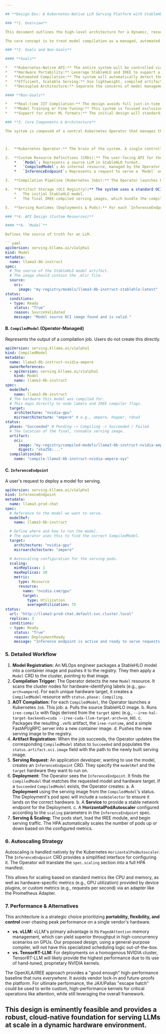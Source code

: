 ```yaml
---

## **Design Doc: A Kubernetes-Native LLM Serving Platform with StableHLO and IREE**

### **1. Overview**

This document outlines the high-level architecture for a dynamic, resource-aware LLM serving platform built on Kubernetes. The system is designed to be Kubernetes-native, using Custom Resource Definitions (CRDs) as its primary control-plane API.

The core concept is to treat model compilation as a managed, automated "ahead-of-time (AOT) compilation as a service" within the cluster. This decouples the slow, resource-intensive compilation process from the fast, real-time inference path. The system accepts LLMs packaged in the **StableHLO** format, compiles them for specific hardware targets using the **IREE** compiler, and serves them via auto-scaling Kubernetes Deployments.

### **2. Goals and Non-Goals**

#### **Goals**

*   **Kubernetes-Native API:** The entire system will be controlled via `kubectl` and Kubernetes manifests (CRDs). There will be no separate, external API.
*   **Hardware Portability:** Leverage StableHLO and IREE to support a heterogeneous cluster with various hardware types (CPU, NVIDIA GPUs, AMD GPUs, etc.) from a single model source.
*   **Automated Compilation:** The system will automatically detect the hardware available in the cluster and trigger compilation jobs to produce optimized serving artifacts.
*   **Efficient, Scalable Serving:** Use lightweight, compiled artifacts and Kubernetes' Horizontal Pod Autoscaler (HPA) to efficiently serve models and scale based on demand.
*   **Decoupled Architecture:** Separate the concerns of model management, compilation, and serving into distinct, manageable components.

#### **Non-Goals**

*   **Real-time JIT Compilation:** The design avoids full just-in-time compilation at pod startup due to the unacceptable latency it would introduce for serving. Runtime *specialization* of pre-compiled artifacts is handled by IREE, but not full AOT compilation.
*   **Model Training or Fine-Tuning:** This system is focused exclusively on the inference lifecycle.
*   **Support for other ML formats:** The initial design will standardize on StableHLO as the input format to ensure portability and stability.

### **3. Core Components & Architecture**

The system is composed of a central Kubernetes Operator that manages the lifecycle of several custom resources.



1.  **Kubernetes Operator:** The brain of the system. A single controller that watches the custom resources (`Model`, `CompiledModel`, `InferenceEndpoint`) and reconciles the state of the cluster to match the user's desired state.

2.  **Custom Resource Definitions (CRDs):** The user-facing API for the system.
    *   `Model`: Represents a source LLM in StableHLO format.
    *   `CompiledModel`: An internal resource, managed by the Operator, representing a `Model` compiled for a specific hardware target.
    *   `InferenceEndpoint`: Represents a request to serve a `Model` on specific hardware, making it available at a network endpoint.

3.  **Compilation Pipeline (Kubernetes Jobs):** The Operator launches Kubernetes `Jobs` to perform the AOT compilation. Each job runs the `iree-compile` tool, targeting a specific hardware architecture based on node labels in the cluster.

4.  **Artifact Storage (OCI Registry):** The system uses a standard OCI-compliant container registry for storing all artifacts:
    *   The initial StableHLO model.
    *   The final IREE-compiled serving images, which bundle the compiled `.vmfb` artifact with the `iree-runtime` and a lightweight web server.

5.  **Serving Runtimes (Deployments & Pods):** For each `InferenceEndpoint`, the Operator creates a Kubernetes `Deployment`. The pods in this deployment run the lightweight serving image produced by the compilation pipeline.

### **4. API Design (Custom Resources)**

#### **A. `Model`**

Defines the source of truth for an LLM.

```yaml
apiVersion: serving.kllama.ai/v1alpha1
kind: Model
metadata:
  name: llama3-8b-instruct
spec:
  # The source of the StableHLO model artifact.
  # The image should contain the .mlir file.
  source:
    oci:
      image: "my-registry/models/llama3-8b-instruct-stablehlo:latest"
status:
  conditions:
  - type: Ready
    status: "True"
    reason: SourceValidated
    message: "Model source OCI image found and is valid."
```

#### **B. `CompiledModel` (Operator-Managed)**

Represents the output of a compilation job. Users do not create this directly.

```yaml
apiVersion: serving.kllama.ai/v1alpha1
kind: CompiledModel
metadata:
  name: llama3-8b-instruct-nvidia-ampere
  ownerReferences:
  - apiVersion: serving.kllama.ai/v1alpha1
    kind: Model
    name: llama3-8b-instruct
spec:
  modelRef:
    name: llama3-8b-instruct
  # The hardware this model was compiled for.
  # This maps directly to node labels and IREE compiler flags.
  target:
    architecture: "nvidia-gpu"
    microarchitecture: "ampere" # e.g., ampere, hopper, rdna3
status:
  phase: "Succeeded" # Pending -> Compiling -> Succeeded / Failed
  # The location of the final, runnable serving image.
  artifact:
    oci:
      image: "my-registry/compiled-models/llama3-8b-instruct-nvidia-ampere:v1"
      digest: "sha256:..."
  compilationJob:
    name: "compile-llama3-8b-instruct-nvidia-ampere-xyz"
```

#### **C. `InferenceEndpoint`**

A user's request to deploy a model for serving.

```yaml
apiVersion: serving.kllama.ai/v1alpha1
kind: InferenceEndpoint
metadata:
  name: llama3-prod-chat
spec:
  # Reference to the model we want to serve.
  modelRef:
    name: llama3-8b-instruct

  # Define where and how to run the model.
  # The operator uses this to find the correct CompiledModel.
  target:
    architecture: "nvidia-gpu"
    microarchitecture: "ampere"

  # Autoscaling configuration for the serving pods.
  scaling:
    minReplicas: 1
    maxReplicas: 10
    metric:
      type: Resource
      resource:
        name: "nvidia.com/gpu"
        target:
          type: Utilization
          averageUtilization: 75
status:
  url: "http://llama3-prod-chat.default.svc.cluster.local"
  replicas: 3
  conditions:
  - type: Ready
    status: "True"
    reason: DeploymentReady
    message: "Inference endpoint is active and ready to serve requests."
```

### **5. Detailed Workflow**

1.  **Model Registration:** An MLOps engineer packages a StableHLO model into a container image and pushes it to the registry. They then apply a `Model` CRD to the cluster, pointing to that image.
2.  **Compilation Trigger:** The Operator detects the new `Model` resource. It scans the cluster nodes for hardware-identifying labels (e.g., `gpu-arch=ampere`). For each unique hardware target, it creates a `CompiledModel` resource with `status.phase: Compiling`.
3.  **AOT Compilation:** For each `CompiledModel`, the Operator launches a Kubernetes `Job`. This job:
    a. Pulls the source StableHLO image.
    b. Runs `iree-compile` with flags derived from the `target` spec (e.g., `--iree-hal-target-backends=cuda --iree-cuda-llvm-target-arch=sm_80`).
    c. Packages the resulting `.vmfb` artifact, the `iree-runtime`, and a simple FastAPI/gRPC server into a new container image.
    d. Pushes the new serving image to the registry.
4.  **Artifact Registration:** When the job succeeds, the Operator updates the corresponding `CompiledModel` status to `Succeeded` and populates the `status.artifact.oci.image` field with the path to the newly built serving image.
5.  **Serving Request:** An application developer, wanting to use the model, creates an `InferenceEndpoint` CRD. They specify the `modelRef` and the `target` hardware they want to run on.
6.  **Deployment:** The Operator sees the `InferenceEndpoint`. It finds the `CompiledModel` that matches the requested model and hardware target. If a `Succeeded` `CompiledModel` exists, the Operator creates:
    a. A **Deployment** using the serving image from the `CompiledModel`'s status. The Deployment's pod spec will include a `nodeSelector` to ensure it lands on the correct hardware.
    b. A **Service** to provide a stable network endpoint for the Deployment.
    c. A **HorizontalPodAutoscaler** configured according to the `scaling` parameters in the `InferenceEndpoint` spec.
7.  **Serving & Scaling:** The pods start, load the IREE module, and begin serving traffic. The HPA automatically scales the number of pods up or down based on the configured metrics.

### **6. Autoscaling Strategy**

Autoscaling is handled natively by the Kubernetes `HorizontalPodAutoscaler`. The `InferenceEndpoint` CRD provides a simplified interface for configuring it. The Operator will translate the `spec.scaling` section into a full HPA manifest.

This allows for scaling based on standard metrics like CPU and memory, as well as hardware-specific metrics (e.g., GPU utilization) provided by device plugins, or custom metrics (e.g., requests per second) via an adapter like the Prometheus Adapter.

### **7. Performance & Alternatives**

This architecture is a strategic choice prioritizing **portability, flexibility, and control** over chasing peak performance on a single vendor's hardware.

*   **vs. vLLM:** vLLM's primary advantage is its `PagedAttention` memory management, which can yield superior throughput in high-concurrency scenarios on GPUs. Our proposed design, using a general-purpose compiler, will not have this specialized scheduling logic out-of-the-box.
*   **vs. TensorRT-LLM:** For deployments on a homogenous NVIDIA cluster, TensorRT-LLM will likely provide the highest performance due to its use of hand-tuned, proprietary NVIDIA kernels.

The OpenXLA/IREE approach provides a "good enough" high-performance baseline that runs *everywhere*. It avoids vendor lock-in and future-proofs the platform. For ultimate performance, the JAX/Pallas "escape hatch" could be used to write custom, high-performance kernels for critical operations like attention, while still leveraging the overall framework.

This design is eminently feasible and provides a robust, cloud-native foundation for serving LLMs at scale in a dynamic hardware environment.
---
```

